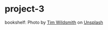 # project-3

bookshelf: Photo by <a href="https://unsplash.com/@timwildsmith?utm_content=creditCopyText&utm_medium=referral&utm_source=unsplash">Tim Wildsmith</a> on <a href="https://unsplash.com/photos/brown-wooden-book-shelf-with-books-o2fc-C-Uotw?utm_content=creditCopyText&utm_medium=referral&utm_source=unsplash">Unsplash</a>